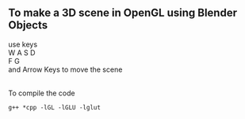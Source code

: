 ## To make a 3D scene in OpenGL using Blender Objects

<p> use keys<br> 
W A S D<br>
F G <br>
and Arrow Keys to move the scene </p>
<br>
To compile the code 

`g++ *cpp -lGL -lGLU -lglut`
